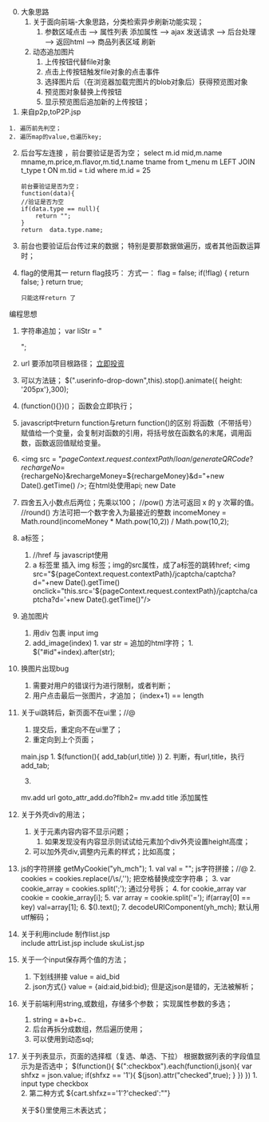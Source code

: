 0. 大象思路
	1. 关于面向前端-大象思路，分类检索异步刷新功能实现； 
		1. 参数区域点击 --> 属性列表 添加属性 --> ajax 发送请求 --> 后台处理 --> 返回html --> 商品列表区域 刷新
	2. 动态追加图片
		1. 上传按钮代替file对象
		2. 点击上传按钮触发file对象的点击事件
		3. 选择图片后（在浏览器加载完图片的blob对象后）获得预览图对象
		4. 预览图对象替换上传按钮
		5. 显示预览图后追加新的上传按钮；
1. 来自p2p,toP2P.jsp
<form action="${pay_p2p_return_url}" method="post">
    <input type="hidden" name="${signVerified}" value="${signVerified}"/>
    <c:choose>
        <c:when test="${not empty params}">
            <c:forEach items="${params}" var="paramMap">
                <input type="hidden" name="${paramMap.key}" VALUE="${paramMap.value}"/>
            </c:forEach>
        </c:when>
    </c:choose>
</form>

	1. 遍历前先判空；
	2. 遍历map的value,也遍历key;


2.	后台写左连接  ，前台要验证是否为空；
		select m.id mid,m.name mname,m.price,m.flavor,m.tid,t.name tname
		from t_menu m
		LEFT JOIN t_type t
		ON m.tid = t.id
		where m.id = 25

		前台要验证是否为空；
		function(data){
	    //验证是否为空
	    if(data.type == null){
	        return "";
	    }
		return  data.type.name; 	
3.	前台也要验证后台传过来的数据；
	特别是要那数据做遍历，或者其他函数运算时；		

4. flag的使用其一 return flag技巧：
	方式一：
		flag = false;
	       if(!flag) {
            return false;
        	}
        return true;

       只能这样return 了


		
<div></div><div></div><div></div><div></div><div></div><div></div><div></div><div></div><div></div><div></div><div></div><div></div>
<div>编程思想</div>

1. 字符串追加；
	var liStr = "<li data-opacity='0.2' style='display: none; background: url(";
	liStr += "img/001.jpg) 50% 50% no-repeat;'><a href='";
	liStr += "javascript:void(0)";
	liStr += "' target='_blank'></a></li>";	

2. url 要添加项目根路径；
	<a href="${pageContext.request.contextPath}/loan/loanInfo?id=${loanInfo.id}" class="btn-1">立即投资</a>	
	<link rel="stylesheet" type="text/css" href="${pageContext.request.contextPath}/css/share.css"/>
	<script type="text/javascript" src="${pageContext.request.contextPath}/js/trafficStatistics.js"></script>

3.  可以方法链；
	$(".userinfo-drop-down",this).stop().animate({ height: '205px'},300);

4. (function(){})()； 函数会立即执行；	

5. javascript中return function与return function()的区别
	将函数（不带括号）赋值给一个变量，会复制对函数的引用，将括号放在函数名的末尾，调用函数，函数返回值赋给变量。

6. 	<img src = "${pageContext.request.contextPath}/loan/generateQRCode?rechargeNo=${rechargeNo}&rechargeMoney=${rechargeMoney}&d="+new Date().getTime() />; 在html处使用api;	new Date	

7. 
	四舍五入小数点后两位；先乘以100；
    //pow() 方法可返回 x 的 y 次幂的值。
    //round() 方法可把一个数字舍入为最接近的整数
    incomeMoney = Math.round(incomeMoney * Math.pow(10,2)) / Math.pow(10,2);	

8.
	a标签；
	1.  <a class="layer-close" href="javascript:closeit();"></a>  //href 与 javascript使用
	2. a 标签里 插入 img 标签；img的src属性，成了a标签的跳转href;
	<a style='cursor:pointer;'><img src="${pageContext.request.contextPath}/jcaptcha/captcha?d="+new Date().getTime()
                onclick="this.src='${pageContext.request.contextPath}/jcaptcha/captcha?d='+new Date().getTime()"/></a>		


9.	追加图片
	1. 用div 包裹 input  img
	2. add_image(index)
		1.
		var str = 追加的html字符；
		1. 
		$("#id"+index).after(str);

10.
	换图片出现bug
	1. 需要对用户的错误行为进行限制，或者判断；
	2. 用户点击最后一张图片，才追加；
		(index+1) == length		

11.	关于ui跳转后，新页面不在ui里；//@
	1. 提交后，重定向不在ui里了；
	2. 重定向到上个页面；

	
	main.jsp
	1.
	$(function(){
		add_tab(url,title)
		}) 
	2.
	判断，有url,title，执行add_tab;

	3. 
	mv.add url goto_attr_add.do?flbh2=
	mv.add title 添加属性

12. 关于外壳div的用法； 
	1.	关于元素内容内容不显示问题； 
		1. 	如果发现没有内容显示则试试给元素加个div外壳设置height高度；
	2. 可以加外壳div,调整内元素的样式；比如高度；

13. js的字符拼接
	getMyCookie("yh_mch");
		1. 
		val val = "";  js字符拼接；//@
		2.
		cookies = cookies.replace(/\s/,''); 
		把空格替换成空字符串；
		3.
		var cookie_array = cookies.split(';');
		通过分号拆；
		4.
		for cookie_array
		var cookie = cookie_array[i];
		5.
		var array = cookie.split('=');
		if(array[0] == key) val=array[1];
		6.
		$().text();
		7.
		decodeURIComponent(yh_mch);
		默认用utf解码；	

14. 关于利用include 制作list.jsp  
	include attrList.jsp
	include skuList.jsp		

15.	关于一个input保存两个值的方法； 
	1. 下划线拼接
	value = aid_bid
	2. json方式{}
	value = {aid:aid,bid:bid};
	但是这json是错的，无法被解析；	

16.	关于前端利用string,或数组，存储多个参数；
	实现属性参数的多选；
	1. string = a+b+c..
	2. 后台再拆分成数组，然后遍历使用；
	3. 可以使用到动态sql;	

17.	关于列表显示，页面的选择框（复选、单选、下拉）
	根据数据列表的字段值显示为是否选中；
	$(function(){
		$(":checkbox").each(function(i,json){
		var shfxz = json.value;
		if(shfxz == '1'){
		$(json).attr("checked",true);
	}
		})
	})
	1. 
	input type checkbox  
	2. 第二种方式
	${cart.shfxz=='1'?'checked':""}

	关于${}里使用三木表达式；